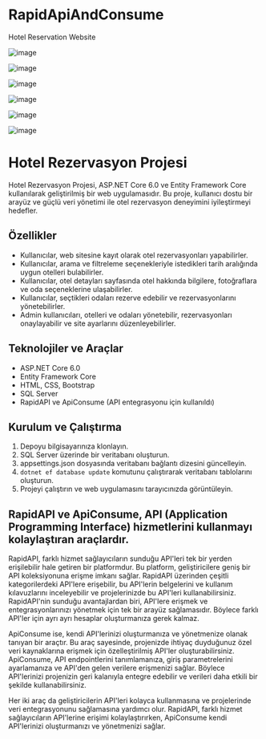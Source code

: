 # RapidApiAndConsume

Hotel Reservation Website

![image](https://github.com/EnesFevzi/RapidApiAndConsume/assets/118919666/0f73e689-5544-4597-91dd-42b0f5444357)


![image](https://github.com/EnesFevzi/RapidApiAndConsume/assets/118919666/536f9c5a-1ef4-42be-b5a8-d22c1f40d215)



![image](https://github.com/EnesFevzi/RapidApiAndConsume/assets/118919666/9e0c5f06-a316-4387-9445-9173e32e1630)


![image](https://github.com/EnesFevzi/RapidApiAndConsume/assets/118919666/bb717eb2-2969-43bf-b92b-6bcf56780b3e)


![image](https://github.com/EnesFevzi/RapidApiAndConsume/assets/118919666/e81b7102-28b1-46f2-9a1f-ecc27f13621b)

![image](https://github.com/EnesFevzi/RapidApiAndConsume/assets/118919666/042a6844-19e5-47e6-9376-8ad76527e434)


# Hotel Rezervasyon Projesi

Hotel Rezervasyon Projesi, ASP.NET Core 6.0 ve Entity Framework Core kullanılarak geliştirilmiş bir web uygulamasıdır. Bu proje, kullanıcı dostu bir arayüz ve güçlü veri yönetimi ile otel rezervasyon deneyimini iyileştirmeyi hedefler.

## Özellikler

- Kullanıcılar, web sitesine kayıt olarak otel rezervasyonları yapabilirler.
- Kullanıcılar, arama ve filtreleme seçenekleriyle istedikleri tarih aralığında uygun otelleri bulabilirler.
- Kullanıcılar, otel detayları sayfasında otel hakkında bilgilere, fotoğraflara ve oda seçeneklerine ulaşabilirler.
- Kullanıcılar, seçtikleri odaları rezerve edebilir ve rezervasyonlarını yönetebilirler.
- Admin kullanıcıları, otelleri ve odaları yönetebilir, rezervasyonları onaylayabilir ve site ayarlarını düzenleyebilirler.

## Teknolojiler ve Araçlar

- ASP.NET Core 6.0
- Entity Framework Core
- HTML, CSS, Bootstrap
- SQL Server
- RapidAPI ve ApiConsume (API entegrasyonu için kullanıldı)

## Kurulum ve Çalıştırma

1. Depoyu bilgisayarınıza klonlayın.
2. SQL Server üzerinde bir veritabanı oluşturun.
3. appsettings.json dosyasında veritabanı bağlantı dizesini güncelleyin.
4. `dotnet ef database update` komutunu çalıştırarak veritabanı tablolarını oluşturun.
5. Projeyi çalıştırın ve web uygulamasını tarayıcınızda görüntüleyin.

## RapidAPI ve ApiConsume, API (Application Programming Interface) hizmetlerini kullanmayı kolaylaştıran araçlardır.

RapidAPI, farklı hizmet sağlayıcıların sunduğu API'leri tek bir yerden erişilebilir hale getiren bir platformdur. Bu platform, geliştiricilere geniş bir API koleksiyonuna erişme imkanı sağlar. RapidAPI üzerinden çeşitli kategorilerdeki API'lere erişebilir, bu API'lerin belgelerini ve kullanım kılavuzlarını inceleyebilir ve projelerinizde bu API'leri kullanabilirsiniz. RapidAPI'nin sunduğu avantajlardan biri, API'lere erişmek ve entegrasyonlarınızı yönetmek için tek bir arayüz sağlamasıdır. Böylece farklı API'ler için ayrı ayrı hesaplar oluşturmanıza gerek kalmaz.

ApiConsume ise, kendi API'lerinizi oluşturmanıza ve yönetmenize olanak tanıyan bir araçtır. Bu araç sayesinde, projenizde ihtiyaç duyduğunuz özel veri kaynaklarına erişmek için özelleştirilmiş API'ler oluşturabilirsiniz. ApiConsume, API endpointlerini tanımlamanıza, giriş parametrelerini ayarlamanıza ve API'den gelen verilere erişmenizi sağlar. Böylece API'lerinizi projenizin geri kalanıyla entegre edebilir ve verileri daha etkili bir şekilde kullanabilirsiniz.

Her iki araç da geliştiricilerin API'leri kolayca kullanmasına ve projelerinde veri entegrasyonunu sağlamasına yardımcı olur. RapidAPI, farklı hizmet sağlayıcıların API'lerine erişimi kolaylaştırırken, ApiConsume kendi API'lerinizi oluşturmanızı ve yönetmenizi sağlar.
